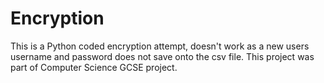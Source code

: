 # Encryption

This is a Python coded encryption attempt, doesn't work as a new users username and password does not save onto the csv file. This project was part of Computer Science GCSE project.

